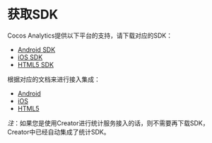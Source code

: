 # 获取SDK

Cocos Analytics提供以下平台的支持，请下载对应的SDK：

- [Android SDK](https://analytics.cocos.com/download/SDK/v1.0.2/sdk-android-1.0.2.zip)
- [iOS SDK](https://analytics.cocos.com/download/SDK/v1.0.2/sdk-ios-1.0.2.zip)
- [HTML5 SDK](https://analytics.cocos.com/download/SDK/v1.0.2/sdk-h5-1.0.2.zip)

根据对应的文档来进行接入集成：

- [Android](manual_android.md)
- [iOS](manual_ios.md)
- [HTML5](manual_h5.md)


*注*：如果您是使用Creator进行统计服务接入的话，则不需要再下载SDK，Creator中已经自动集成了统计SDK。